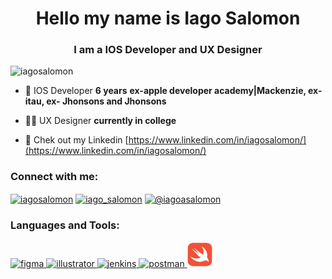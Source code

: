 <h1 align="center">Hello my name is Iago Salomon</h1>
<h3 align="center">I am a IOS Developer and UX Designer</h3>

<p align="left"> <img src="https://komarev.com/ghpvc/?username=iagosalomon&label=Profile%20views&color=0e75b6&style=flat" alt="iagosalomon" /> </p>

- 🔭 IOS Developer **6 years**
**ex-apple developer academy|Mackenzie, ex-itau, ex- Jhonsons and Jhonsons**

- 👨‍💻 UX Designer **currently in college**

- 📄 Chek out my Linkedin [https://www.linkedin.com/in/iagosalomon/](https://www.linkedin.com/in/iagosalomon/)

<h3 align="left">Connect with me:</h3>
<p align="left">
<a href="https://linkedin.com/in/iagosalomon" target="blank"><img align="center" src="https://raw.githubusercontent.com/rahuldkjain/github-profile-readme-generator/master/src/images/icons/Social/linked-in-alt.svg" alt="iagosalomon" height="30" width="40" /></a>
<a href="https://instagram.com/iago_salomon" target="blank"><img align="center" src="https://raw.githubusercontent.com/rahuldkjain/github-profile-readme-generator/master/src/images/icons/Social/instagram.svg" alt="iago_salomon" height="30" width="40" /></a>
<a href="https://medium.com/@iagoasalomon" target="blank"><img align="center" src="https://raw.githubusercontent.com/rahuldkjain/github-profile-readme-generator/master/src/images/icons/Social/medium.svg" alt="@iagoasalomon" height="30" width="40" /></a>
</p>

<h3 align="left">Languages and Tools:</h3>
<p align="left"> <a href="https://www.figma.com/" target="_blank" rel="noreferrer"> <img src="https://www.vectorlogo.zone/logos/figma/figma-icon.svg" alt="figma" width="40" height="40"/> </a> <a href="https://www.adobe.com/in/products/illustrator.html" target="_blank" rel="noreferrer"> <img src="https://www.vectorlogo.zone/logos/adobe_illustrator/adobe_illustrator-icon.svg" alt="illustrator" width="40" height="40"/> </a> <a href="https://www.jenkins.io" target="_blank" rel="noreferrer"> <img src="https://www.vectorlogo.zone/logos/jenkins/jenkins-icon.svg" alt="jenkins" width="40" height="40"/> </a> <a href="https://postman.com" target="_blank" rel="noreferrer"> <img src="https://www.vectorlogo.zone/logos/getpostman/getpostman-icon.svg" alt="postman" width="40" height="40"/> </a> <a href="https://developer.apple.com/swift/" target="_blank" rel="noreferrer"> <img src="https://raw.githubusercontent.com/devicons/devicon/master/icons/swift/swift-original.svg" alt="swift" width="40" height="40"/> </a> </p>